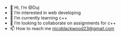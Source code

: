 - 👋 Hi, I’m @Duj
- 👀 I’m interested in web developing
- 🌱 I’m currently learning c++
- 💞️ I’m looking to collaborate on assignments for c++
- 📫 How to reach me nicoblackwood23@gmail.com

<!---
Duj876/Duj876 is a ✨ special ✨ repository because its `README.md` (this file) appears on your GitHub profile.
You can click the Preview link to take a look at your changes.
--->
